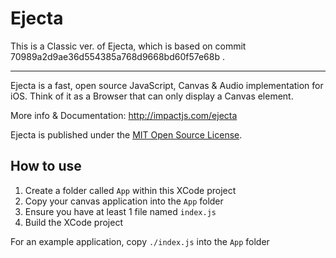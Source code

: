 # Ejecta 


This is a Classic ver. of Ejecta, which is based on  commit 70989a2d9ae36d554385a768d9668bd60f57e68b .

------------------

Ejecta is a fast, open source JavaScript, Canvas & Audio implementation for iOS. Think of it as a Browser that can only display a Canvas element.

More info & Documentation: http://impactjs.com/ejecta

Ejecta is published under the [MIT Open Source License](http://opensource.org/licenses/mit-license.php).


## How to use

1. Create a folder called `App` within this XCode project
2. Copy your canvas application into the `App` folder
3. Ensure you have at least 1 file named `index.js`
4. Build the XCode project

For an example application, copy `./index.js` into the `App` folder
